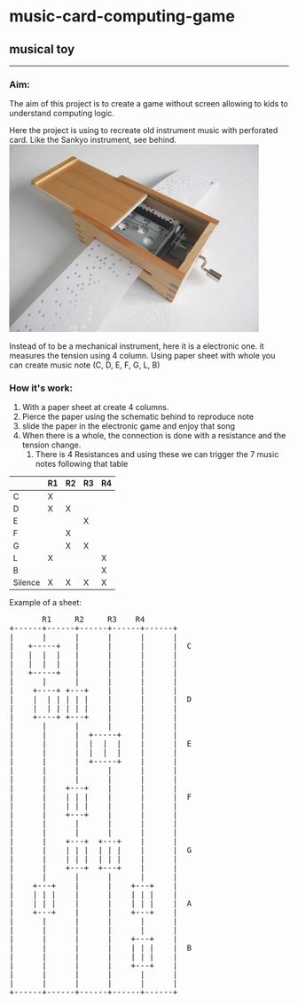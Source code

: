 # music-card-computing-game
## musical toy

***

### Aim:
The aim of this project is to create a game without screen allowing to kids to understand computing logic.

Here the project is using to recreate old instrument music with perforated card. Like the Sankyo instrument, see behind.
<img title="perforated_card_music_instrument_sankyo" alt="sankyo picture" src="./documentation/perforated_card_music_instrument_sankyo.jpg" width="450">

Instead of to be a mechanical instrument, here it is a electronic one. it measures the tension using 4 column.
Using paper sheet with whole you can create music note (C, D, E, F, G, L, B)

### How it's work:

1. With a paper sheet at create 4 columns.
2. Pierce the paper using the schematic behind to reproduce note
3. slide the paper in the electronic game and enjoy that song
4. When there is a whole, the connection is done with a resistance and the tension change. 
   1. There is 4 Resistances and using these we can trigger the 7 music notes following that table
    
|         | R1 | R2 | R3 | R4 | 
|---------|----|----|----|----|
| C       | X  |    |    |    | 
| D       | X  | X  |    |    | 
| E       |    |    | X  |    | 
| F       |    | X  |    |    | 
| G       |    | X  | X  |    | 
| L       | X  |    |    | X  | 
| B       |    |    |    | X  | 
| Silence | X  | X  | X  | X  | 

Example of a sheet:
<pre>
       R1     R2     R3    R4
+------+------+------+------+------+
|      |      |      |      |      |
|   +-----+   |      |      |      |  C
|   |  |  |   |      |      |      |
|   |  |  |   |      |      |      |
|   +-----+   |      |      |      |
|      |      |      |      |      |
|    +----+ +---+    |      |      |
|    |  | | | | |    |      |      |  D
|    |  | | | | |    |      |      |
|    +----+ +---+    |      |      |
|      |      |      |      |      |
|      |      |  +-----+    |      |
|      |      |  |  |  |    |      |  E
|      |      |  |  |  |    |      |
|      |      |  +-----+    |      |
|      |      |      |      |      |
|      |      |      |      |      |
|      |    +---+    |      |      |
|      |    | | |    |      |      |  F
|      |    | | |    |      |      |
|      |    +---+    |      |      |
|      |      |      |      |      |
|      |      |      |      |      |
|      |    +---+  +---+    |      |
|      |    | | |  | | |    |      |  G
|      |    | | |  | | |    |      |
|      |    +---+  +---+    |      |
|      |      |      |      |      |
|    +---+    |      |    +---+    |
|    | | |    |      |    | | |    |
|    | | |    |      |    | | |    |  A
|    +---+    |      |    +---+    |
|      |      |      |      |      |
|      |      |      |      |      |
|      |      |      |    +---+    |
|      |      |      |    | | |    |  B
|      |      |      |    | | |    |
|      |      |      |    +---+    |
|      |      |      |      |      |
|      |      |      |      |      |
+------+------+------+------+------+
</pre>
